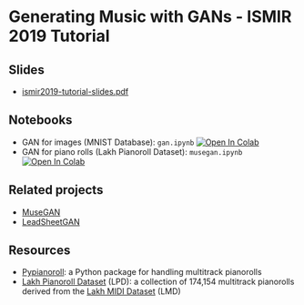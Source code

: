 # Generating Music with GANs - ISMIR 2019 Tutorial

## Slides

- [ismir2019-tutorial-slides.pdf](docs/pdf/ismir2019-tutorial-slides.pdf)

## Notebooks

- GAN for images (MNIST Database): `gan.ipynb` [![Open In Colab](https://colab.research.google.com/assets/colab-badge.svg)](https://colab.research.google.com/github/salu133445/ismir2019tutorial/blob/main/gan.ipynb)
- GAN for piano rolls (Lakh Pianoroll Dataset): `musegan.ipynb` [![Open In Colab](https://colab.research.google.com/assets/colab-badge.svg)](https://colab.research.google.com/github/salu133445/ismir2019tutorial/blob/main/musegan.ipynb)

## Related projects

- [MuseGAN](https://salu133445.github.io/musegan/)
- [LeadSheetGAN](https://liuhaumin.github.io/LeadsheetArrangement/)

## Resources

- [Pypianoroll](https://salu133445.github.io/pypianoroll/): a Python package for handling multitrack pianorolls
- [Lakh Pianoroll Dataset](https://salu133445.github.io/lakh-pianoroll-dataset/) (LPD): a collection of 174,154 multitrack pianorolls derived from the [Lakh MIDI Dataset](https://colinraffel.com/projects/lmd/) (LMD)
